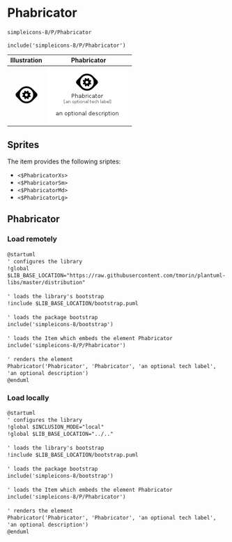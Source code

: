 # Phabricator


```text
simpleicons-8/P/Phabricator
```

```text
include('simpleicons-8/P/Phabricator')
```



| Illustration | Phabricator |
| :---: | :---: |
| ![illustration for Illustration](../../simpleicons-8/P/Phabricator.png) | ![illustration for Phabricator](../../simpleicons-8/P/Phabricator.Local.png) |



## Sprites
The item provides the following sriptes:

- `<$PhabricatorXs>`
- `<$PhabricatorSm>`
- `<$PhabricatorMd>`
- `<$PhabricatorLg>`





## Phabricator

### Load remotely
```plantuml
@startuml
' configures the library
!global $LIB_BASE_LOCATION="https://raw.githubusercontent.com/tmorin/plantuml-libs/master/distribution"

' loads the library's bootstrap
!include $LIB_BASE_LOCATION/bootstrap.puml

' loads the package bootstrap
include('simpleicons-8/bootstrap')

' loads the Item which embeds the element Phabricator
include('simpleicons-8/P/Phabricator')

' renders the element
Phabricator('Phabricator', 'Phabricator', 'an optional tech label', 'an optional description')
@enduml
```

### Load locally
```plantuml
@startuml
' configures the library
!global $INCLUSION_MODE="local"
!global $LIB_BASE_LOCATION="../.."

' loads the library's bootstrap
!include $LIB_BASE_LOCATION/bootstrap.puml

' loads the package bootstrap
include('simpleicons-8/bootstrap')

' loads the Item which embeds the element Phabricator
include('simpleicons-8/P/Phabricator')

' renders the element
Phabricator('Phabricator', 'Phabricator', 'an optional tech label', 'an optional description')
@enduml
```

